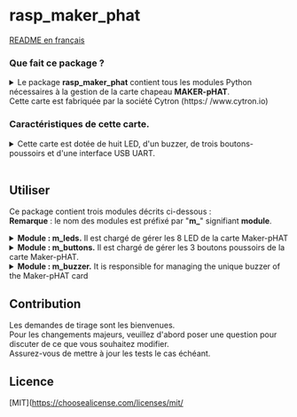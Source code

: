# rasp_maker_phat

[README en français](./FR_README.md)

### Que fait ce package ?
<details>
<summary>Le package <b>rasp_maker_phat</b> contient tous les modules Python nécessaires à la gestion de la carte chapeau <b>MAKER-pHAT</b>.<br>Cette carte est fabriquée par la société Cytron (https:/ /www.cytron.io)</summary><br>
   
Exemple de montages sur modules Raspberry Pi 3B+ ou Pi Zero.<br><br>

![](./maker-pHat-card-monted.png )

</details>


### Caractéristiques de cette carte.
<details>
<summary>Cette carte est dotée de huit LED, d'un buzzer, de trois boutons-poussoirs et d'une interface USB UART.<br><br></summary>

>- Sa taille est la même que celle d'un module Raspberry Pi Zero. Il s'intègre parfaitement à la série de types Pi Zero SBC<br>
(SBC : ordinateur monocarte)<br>
>- Il est également compatible avec les tailles Raspberry Pi : <br>
> - Taille standard : 3B/3B+/4B1GB/4B2GB/4B4GB<br>
> - Taille moyenne : 3A+<br>
> - Petite taille : Pi Zero/W/WH..<br>
>- Son brochage est entièrement compatible avec le Bus GPIO des modules Raspberry.
>- Les 8 LEDs sont sélectionnables via les pins GPIO (17, 18, 27, 22, 25, 12, 13, 19) en mode BCM.<br>
>- Les trois boutons poussoirs sont programmables via les broches GPIO (21,19,20) en mode BCM. <br>
>- Le Buzzer peut être activé sur la broche (GPIO 26) en mode BCM.<br>
>- Les broches GPIO affectées à chaque fonctionnalité sont clairement identifiées (sérigraphiées) sur le circuit imprimé.<br>Y compris SPI, UART, I2C, 5V, 3.3V, et GND.<br>
>- Son entrée USB fait office d'entrée d'alimentation et de ports UART.
>- Sa tension d'entrée USB est de 5v. La source peut être un PC, une batterie externe ou un adaptateur secteur.<br>
     Il peut également être alimenté par le BUS 5V du module Raspberry Pi.

  <br><br>
**Pour plus d'informations, consulter le site du fabricant** [CyTRON](https://www.cytron.io/c-raspberry-pi-hat#/-c616/cytron-m11/sort=p.number_sales/order= DESC/limit=20/minPrice=/maxPrice=)<br><br>


![](/Documents/EN_Maker-pHAT_Overview.png)


</details>

## Utiliser

Ce package contient trois modules décrits ci-dessous :
<br>**Remarque** : le nom des modules est préfixé par "**m_**" signifiant **module**.

<details>
<summary><b>Module : m_leds.</b> Il est chargé de gérer les 8 LED de la carte Maker-pHAT</summary><br>

> <details>
> <summary><b>Méthodes</b> :</summary><br>
>
>> <details>
>> <summary><b>flash( led_n , tempo = 1.0 )</b></summary><br>
>>
>>>- **AIM** : La LED concernée passe à l'état <b>ON</b>, puis <b>tempo</b> seconde plus tard passe à l'état <b>OFF</b>. <br><br>
>>>- **PARAMETRE** :
>>> - **led_n** : indice des LED.
>>> - entier [0, 7]
>>> - led_n = 0 pour la LED à l'extrême droite de la carte Maker-pHAT.
>>> - led_n = 7 pour la LED à l'extrême gauche de la carte Maker-pHAT.<br><br>
>>> - **tempo** : float, ]0, oo[
>>> - Temps (en secondes) pendant lequel la Led 'n' sera **ON**. Passé ce délai, il passe à l'état **OFF**.<br>
>>> Par défaut **tempo** = 1,0 secondes<br><br>
>> </details>
>>
>> <details>
>> <summary><b>flash_mask(mask = 0xFF, tempo = 1.0)</b></summary><br>
>>
>>>- **AIM** : La ou les LED concernées s'allument **ON** , puis une fois le tempo écoulé, les mêmes LED s'activent **OFF**<br><br>
>>>- **PARAMETRE** :
>>> - **masque** : masque 8 bits, chaque bit est associé à une LED.
>>> - entier [0x00, 0xFF]
>>> - mask = 0x01 est associé à la LED située à l'extrême droite de la carte Maker-pHAT.
>>> - mask = 0x80 est associé à la LED située à l'extrême gauche de la carte Maker-pHAT.
>>> - mask = 0b01010101 = 0x55 est associé à l'index LEDS {6, 4, 2, 0}
>>> - masque = 0xFF est associé à l'index LEDS {7, 6, 5, 4, 3, 2, 1, 0}<br><br>
>>> - **tempo** : float, ]0, oo[
>>> - Temps (en secondes) pendant lequel la Led 'n' sera **ON**. Passé ce délai, il passe à l'état **OFF**.<br>
>>> Par défaut **tempo** = 1,0 seconde<br><br>
>> </details>
>>
>> <details>
>> <summary><b>set_on_leds(masque = 0x00)</b></summary><br>
>>
>>>- **AIM** : La ou les LED concernées s'allument **ON**.</b></b>
>>>- **PARAMETRE** :
>>> - **masque** : masque 8 bits, chaque bit est associé à une LED.
>>> - entier [0x00, 0xFF]
>>> - mask = 0x01 est associé à la LED située à l'extrême droite de la carte Maker-pHAT.
>>> - mask = 0x80 est associé à la LED située à l'extrême gauche de la carte Maker-pHAT.
>>> - mask = 0b01010101 = 0x55 est associé à l'index LEDS {6, 4, 2, 0}
>>> - masque = 0xFF est associé à l'index LEDS {7, 6, 5, 4, 3, 2, 1, 0}<br><br>
>>> - **REMARQUE 1** : si masque = 0x00 alors l'état des 8 LED ne sera pas modifié.
>>> - **REMARQUE 2** : si une LED affectée par le masque est à l'état **ON**, alors l'état reste à **ON**.
>> </details>
>>
>> <details>
>> <summary><b>set_off_leds(masque = 0x00)</b></summary><br>
>>
>>>- **AIM** : La ou les LED concernées s'éteignent **OFF**.</b></b>
>>>- **PARAMETRE** :
>>> - **masque** : masque 8 bits, chaque bit est associé à une LED.
>>> - entier [0x00, 0xFF]
>>> - mask = 0x01 est associé à la LED située à l'extrême droite de la carte Maker-pHAT.
>>> - mask = 0x80 est associé à la LED située à l'extrême gauche de la carte Maker-pHAT.
>>> - mask = 0b01010101 = 0x55 est associé à l'index LEDS {6, 4, 2, 0}
>>> - masque = 0xFF est associé à l'index LEDS {7, 6, 5, 4, 3, 2, 1, 0}<br><br>
>>> - **REMARQUE 1** : si masque = 0x00 alors l'état des 8 LED ne sera pas modifié.
>>> - **REMARQUE 2** : si une LED affectée par le masque est à l'état **OFF**, alors l'état reste à **OFF**.
>> </details>
>>
>> <details>
>> <summary><b>Exemple de code</b></summary><br>
>>
>>> ```python
>>> depuis rasp_maker_phat importer m_leds en tant que LED
>>>
>>> # Instanciation de classe
>>> leds = leds.Leds()
>>>
>>> # Allume la Led n°2 pendant une seconde (par défaut) puis allume la Led n°5 pendant 0,3 seconde.
>>> leds.flash( 2 )
>>> leds.flash( 2, 0.3 )
>>>
>>> # Éteignez toutes les LED puis allumez uniquement les LED d'index impair.
>>> leds.set_off_leds(x0FF)
>>> leds.set_on_leds(x055)
>>>
>>> # Éteignez toutes les LED, puis allumez toutes les LED impaires pendant 1,5 seconde
>>> # puis allumez toutes les LED paires pendant 2,6 secondes
>>> leds.set_off_leds(x0FF)
>>> leds.flash_mask( x055, 1.5 )
>>> leds.flash_mask(x0AA, 2.6)
>>> ```
>> </details>
>>
>> `_______________________________________________________________________________________________`
> </details>
</details>

<details>
<summary><b>Module : m_buttons.</b> Il est chargé de gérer les 3 boutons poussoirs de la carte Maker-pHAT.</summary><br>

> <details>
> <summary><b>Getters</b> :</summary>
> <br>
>
>>- **list_of_switch_pins**<br>
>> renvoie la liste des références BCM des 3 pins associées aux noms des 3 switchs sérigraphiés de la carte Maker_pHAT.<br>
>>- **list_of_switch_names**<br>
>> renvoie la liste des noms de commutateurs qui sont sérigraphiés sur la carte maker-pHAT.<br>
>>- **dico_switch_name_to_pin_code**<br>
>> renvoie le dictionnaire des couples (switch_name, pin_code) où switch_name est la clé.<br>
>>- **dico_pin_code_to_switch_name**<br>
>> renvoie le dictionnaire des couples (pin_code, switch_name) où code_pin est la clé.<br>
> </details>
>
> <details>
> <summary><b>Méthodes</b> :</summary><br>
>
>> <details>
>> <summary><b>logical_state_pins (list_of_switch_name)</b> :</summary><br>
>>
>>>- **OBJECTIF**<br>
>>> Renvoie l'état logique des trois switchs sous la forme d'un dictionnaire de trois paires **<Clé, valeur>**.<br>
>>> Où **Key** est le nom du commutateur et **value** est l'**état logique de la broche** associée au commutateur.<br>
>>> Le dictionnaire contient autant de paires que de noms de commutateurs valides et différents demandés dans le paramètre d'entrée.<br><br>
>>>- **PARAMÈTRE**
>>> - **list_of_switch_name** :
>>> - Quels types de données sont autorisés ou interdits pour le paramètre d'entrée.<br>
>>> - is **str** : Dans ce cas, un seul nom de commutateur est autorisé. Il s'agira alors soit de **"sw1"**, soit de **"sw2"**, soit de **"sw3"**..<br>
>>> - est un **tuple** : **NON AUTORISÉ**.<br>
>>> - is **list** : Dans ce cas cette liste doit contenir un ou plusieurs noms de switch parmi : **"sw1"** et/ou **"sw2"** et/ou **"sw3" **.<br>
>>> L'ordre n'a pas d'importance et la répétition accidentelle d'un nom n'a aucune conséquence..<br><br>
>>> - **Rappel** : <br>
>>> - Soyez prudent lorsque vous utilisez l'instruction print.<br>
>>> N'oubliez pas d'alterner entre guillemets doubles et guillemets simples.<br>
>>> ```
>>> print( f"les états sont { x.logical_state_pins( ['sw1', 'sw3'] ) } " )
>>> print( les états f sont { x.logical_state_pins( ["sw1", "sw3"] ) } ' )
>>> ```
>>> - **Attention** : <br>
>>> - Si le nom du commutateur ne figure pas parmi **"sw1"** ou **"sw2"** ou **"sw3"** Alors une **KeyError** sera levée.<br>
>>> L'interception et le traitement de cette erreur relèvent de la responsabilité de l'utilisateur.<br><br>
>>>- **RETOUR**<br>
>>> - L'état logique d'une broche prend trois formes
>>> - Chaîne **"ON"** qui signifie *l'interrupteur est à l'état enfoncé*.<br>
>>> - Chaîne **"OFF"** qui signifie *le commutateur est à l'état relâché*.<br>
>>> - **Aucun** ce qui signifie que *le switch n'a pas été initialisé*, la requête n'a aucun sens.<br><br>
>>> - exemples de syntaxe autorisée
>>>
>>> - l'entrée est une chaîne.<br>
>>> ```
>>> logical_state_pins( "sw1" ) --> { "sw1": "ON" }
>>> logical_state_pins( "sw2" ) --> { "sw2": Aucun }
>>> ```
>>> - l'entrée est une liste.
>>> ```
>>> logical_state_pins( ["sw3"] ) --> { "sw3":"OFF" }
>>> logical_state_pins( ["sw1", "sw2", "sw3"] ) --> { "sw1": "ON", "sw2": Aucun, "sw3": "OFF" }
>>> ```
>> </details>
>>
>> <details>
>> <summary><b>add_event_detect_switch (switch_name, trigger = GPIO.FALLING, callback = vide, temps de rebond = 50)</b> :</summary><br>
>>
>>>- **OBJECTIF**<br>
>>> Crée un fil de discussion qui surveille les actions effectuées sur le commutateur (**switch_name**) de la carte Maker-pHat.<br>
>>> L'action (**trigger**) consistera à appuyer ou à relâcher ou les deux.<br>
>>> Dès que l'action apparaît, le thread appellera la fonction (**callback**) qui traitera l'action sur le switch.<br><br>
>>>- **PARAMÈTRES**
>>> - **switch_name** : str dans l'ensemble "**sw1**", "**sw2**", "**sw3**" .<br>
>>> - C'est le nom du switch de la carte Maker-pHat qui sera surveillé par le thread.<br><br>
>>> - **trigger** : indique sur quel front du signal le traitement sera déclenché.
>>> - int seulement trois valeurs possibles [GPIO.FALLING (appuyer), GPIO.RISING (relâcher) , GPIO.BOTH (appuyer ou relâcher]
>>> - Toutes les actions sur un interrupteur déclencheront un traitement soit sur le front montant du signal, soit sur le front descendant, ou les deux.<br>
>>> Dans ce dernier cas le traitement sera déclenché deux fois.<br><br>
>>> - **callback** : ce paramètre est le nom de la fonction qui sera appelée par le thread pour traiter l'événement.<br>
>>> - Le nom par défaut est **vide**.<br>
>>> C'est une fonction interne à la classe, et cette fonction ne fait rien (passe).
>>> - Si vous ne redéfinissez pas le paramètre de rappel, une bande de roulement sera quand même créée.<br>
>>> Lorsqu'un événement se produit, la fonction **vide** sera appelée mais ne produira aucun effet.<br>
>>> - **Attention** :<br>
>>> Le nom de la fonction de traitement n'est pas une chaîne.<br>
>>> Par conséquent, il ne doit pas être écrit entre guillemets ou guillemets doubles, comme le sont généralement les chaînes.
>>> <br><br>
>>> - **bouncetime** : temps nécessaire pour stabiliser l'état du bouton poussoir.
>>> - int [0,oo[.<br>
>>> - L'unité est la milliseconde. Par défaut, sa valeur est fixée à 5O ms. <br>
>>> - **Réduire** cette valeur risque de rendre le comportement thérapeutique instable.<br>
>>> Il existe un risque que pour une même action le traitement soit ensuite lancé plusieurs fois de suite.<br>
>>> - **L'augmentation** de cette valeur retarde le traitement de l'action du bouton-poussoir.<br><br>
>> </details>
>>
>> <details>
>> <summary><b>nettoyage (switch_names = Aucun)</b> :</summary>
>> <br>
>>
>>>- **OBJECTIF**<br>
>>> - Le(s) commutateur(s) mentionné(s) dans le paramètre (switch_names) entraîneront :
>>> - La désactivation de chacune des broches associées à ces switchs.
>>> - Mise des broches dans un état électrique n'entraînant aucun risque de destruction de la carte Raspberry
>>> - Arrêter et détruire les threads concernés.
>>> - Après cette commande, toutes les actions sur les switchs concernés n'auront plus aucun effet..<br><br>
>>>- **PARAMETRE**<br>
>>> - **switch_name** : Plusieurs écritures et types sont possibles.<br><br>
>>> - Si ce paramètre n'est pas spécifié, alors sa valeur par défaut sera **Aucun**<br>
>>> Dans ce cas, les trois commutateurs **sw1**", "**sw2**" et "**sw3**" seront nettoyés.<br>
>>> Après cette commande, toute action sur les interrupteurs de la carte Maker-pHAT n'aura aucun effet.<br><br>
>>> - str **sw1**" ou "**sw2**" ou "**sw3**". Un seul nom de commutateur à la fois sera nettoyé.<br><br>
>>> - La liste ou le tuple doit contenir uniquement les termes **"sw1"** et/ou **"sw2"** et/ou **"sw3"**<br>
>>> **Remarque**<br>
>>> - Ecrire [ "sw1", "sw2", "sw3" ] équivaut à ne pas saisir de valeur pour ce paramètre (Aucun cas).<br>
>>> - L'ordre des noms de commutateurs dans la liste n'a pas d'importance.<br>
>>> - Une répétition accidentelle du nom d'un switch n'a aucune conséquence.<br>
>>> À la première occurrence du nom du commutateur, il sera nettoyé.<br><br>
>> </details>
>>
>> <details>
>> <summary><b>Details sur l'écriture des fonctions de rappel</b> :</summary>
>> <br>
>>
>>> <details>
>>> <summary><b>combien de formats sont autorisés ? :</b> :</summary>
>>> <br>
>>>
>>>
>>>> ```python
>>>> # Premier format possible
>>>> # args est un tuple qui ne contient toujours qu'un seul élément.
>>>> # Cet élément est le code BCM du code PIN à l'origine de l'événement, et **args[0]** est la valeur de ce code PIN.
>>>> def your_function_name(*args) :
>>>> code_pin = arguments[0]
>>>> votre code
>>>>
>>>> # Deuxième format possible
>>>> # pin_code est le code BCM du pin provoquant l'événement
>>>> def your_function_name (pin_code) :
>>>> votre code
>>>> ```
>>> </details>
>>>
>>> <details>
>>> <summary><b>combien de fonctions de rappel devons-nous créer ? :</b> :</summary>
>>> <br>
>>>>
>>>> ```python
>>>> # PREMIÈRE POSSIBLE
>>>> # Une fonction par switch que vous souhaitez surveiller, par exemple sw1 et sw3
>>>> # Dans ce cas, le paramètre d'entrée n'a pas d'importance puisqu'il est connu à l'avance, mais
>>>> # le format de ce paramètre doit être indiqué même s'il ne sera pas utilisé dans votre code
>>>>
>>>> def name_of_your_SW1_callback_function (chosen_parameter_format) :
>>>> votre code pour traiter le commutateur sw1
>>>>
>>>> def name_of_your_SW3_callback_function (chosen_parameter_format) :
>>>> votre code pour traiter le commutateur sw3
>>>> #---------------------------------------------- ---------------
>>>>
>>>> # DEUXIÈME POSSIBILITÉ
>>>> # Une seule fonction commune à tous les interrupteurs.
>>>> # C'est votre code qui adaptera le traitement en fonction du paramètre de saisie, quel que soit son format
>>>> def name_of_your_COMMON_callback_function(pin_code) :
>>>> si pin_code == PIN_CODE_SW1 :
>>>> votre code pour le commutateur sw1
>>>>
>>>> elif pin_code == PIN_CODE_SW2 :
>>>> votre code pour le commutateur sw2
>>>>
>>>> elif pin_code == PIN_CODE_SW3 :
>>>> votre code pour le commutateur sw3
>>>>
>>>> sinon :
>>>> votre code pour Erreur (normalement ce cas est impossible)
>>>> ```
>>> </details>
>>>
>>> <details>
>>> <summary><b>Comment traiter les événements dans le cas où trigger == GPIO.BOTH ? :</b> :</summary>
>>> <br>
>>>
>>>> Vous n'obtiendrez aucune information sur l'action sur le commutateur.<br>
>>>> S'agit-il d'une pression ou d'un relâchement de l'interrupteur ? Impossible de le savoir.<br>
>>>> Le paramètre d'entrée de votre fonction de rappel ne contiendra pas cette information, il contiendra uniquement le code PIN.
>>>> <br>
>>>>
>>>> ```python
>>>>
>>>> # CAS LE PLUS SIMPLE
>>>> # Peu importe que le déclenchement de l'appel soit dû à une action d'appui ou de relâchement sur l'interrupteur.
>>>> # Par exemple sur le switch sw1, et quel que soit le type d'événement déclencheur
>>>>
>>>> def name_of_your_BOTH_callback_function_on_SW1 (chosen_parameter_format) :
>>>> x.votre code pour le commutateur sw1
>>>>
>>>> #---------------------------------------------- ---------------
>>>>
>>>>
>>>>
>>>> # CAS UN LÉGÈREMENT MOINS SIMPLE
>>>> # En fonction de l'état logique du switch vous sélectionnez le traitement prévu pour le type d'événement approprié
>>>>
>>>> def name_of_your_BOTH_callback_function_on_SW1 (chosen_parameter_format) :
>>>> si x.logical_state_pins( 'sw1' ) == "ON" :
>>>> x.votre code pour l'interrupteur sw1 sur front DESCENDANT
>>>>
>>>> elif x.logical_state_pins( 'sw1' ) == "OFF" :
>>>> x.votre code pour switch sw1 sur front MONTANT
>>>>
>>>> else : # Aucun cas mais c'est impossible
>>>> réussir
>>>>
>>>> #---------------------------------------------- ---------------
>>>>
>>>>
>>>>
>>>> # CAS PLUS COMPLEXE
>>>> # Vous devez utiliser deux fonctions de rappel
>>>> # -- Un pour l'action d'appuyer sur l'interrupteur.
>>>> # -- Un autre lorsque l'action disparaît.
>>>> # Le principe est que chaque fonction de rappel se désactive et active la fonction de rappel opposée.
>>>> # Ce sont deux fonctions miroir
>>>> #
>>>> # Exemple pour le switch sw3 (inst_button)
>>>>
>>>> inst_buttons = boutons.Boutons()
>>>>
>>>> def name_of_your_FALLING_callback_function_SW3(pin_code) :
>>>> # vous désactivez la fonction de rappel traitant le déclencheur FALLING, et activez la fonction de rappel traitant le déclencheur RISING
>>>> # La classe Buttons vous permet de faire cela en une seule commande
>>>> inst_buttons.add_event_detect_switch( "sw3", GPIO.RISING, nom_de_votre_RISING_callback_function_SW3)
>>>>
>>>> # votre code spécifique pour l'événement FALLING commence ici
>>>> votre code....
>>>>
>>>>
>>>> def name_of_your_RISING_callback_function_SW3(pin_code) :
>>>> # vous désactivez la fonction de rappel traitant le déclencheur RISING, et activez la fonction de rappel traitant le déclencheur FALLING
>>>> # La classe Buttons vous permet de faire cela en une seule commande
>>>> inst_buttons.add_event_detect_switch( "sw3", GPIO.FALLING, nom_de_votre_FALLING_callback_function_SW3)
>>>>
>>>> # votre code spécifique pour l'événement RISING commence ici
>>>> votre code....
>>>> ```
>>>> </details>
>>>>
>>> </details>
>>>
>>> <details>
>>> <summary><b>Exemple de code</b></summary>
>>> <br>
>>>
>>>> ```python
>>>> mais = Boutons()
>>>>
>>>> # Déclaration des fonctions de traitement d'événements (fonction de rappel)
>>>> def test_button_sw1(*args) :
>>>> print(f"ici traitement sw1, args : {args}" )
>>>>
>>>> def test_button_sw2(*args) :
>>>> print(f"ici traitement sw2, args[0] : {args[0]}" )
>>>>
>>>> def test_button_sw3(pin_code) :
>>>> print(f"ici traitement sw3, pin_code : {pin_code}" )
>>>>
>>>> def common_test_button_switch(pin_code) :
>>>> print(f"Traitement COMMON : Événement sur pin_code {pin_code}")
>>>>
>>>> déf Rising_event_detected_on_sw1 (pin_code) :
>>>> buts.add_event_detect_switch("sw1", GPIO.FALLING, tombant_event_detected_on_sw1)
>>>> print(f"States : {buts.logical_state_pins('sw1')}")
>>>> print(f"rising_event : pin {pin_code}" )
>>>>
>>>> def falling_event_detected_on_sw1(pin_code ):
>>>> buts.add_event_detect_switch("sw1", GPIO.RISING,ising_event_detected_on_sw1)
>>>> print(f"States : {buts.logical_state_pins('sw1')}")
>>>> print(f"falling_event : pin {pin_code}" )
>>>>
>>>>
>>>>
>>>>    # Assignment of treads monitoring events occurring on each switch
>>>>    # Each switch has its own callback function.
>>>>    buts.add_event_detect_switch("sw1", GPIO.FALLING, test_button_sw1)
>>>>    buts.add_event_detect_switch("sw2", GPIO.RISING , test_button_sw2)
>>>>    buts.add_event_detect_switch("sw3", GPIO.BOTH   , test_button_sw3)
>>>>
>>>>
>>>>    print("\nYou can now push the button to test them FALLING, RISING, BOTH" )
>>>>    time.sleep(7)
>>>>
>>>>    # Reassign threads monitoring events occurring on each switch
>>>>    # All switches have the same callback function.
>>>>    buts.add_event_detect_switch("sw1", GPIO.FALLING, common_test_button_switch)
>>>>    buts.add_event_detect_switch("sw2", GPIO.RISING , common_test_button_switch)
>>>>    buts.add_event_detect_switch("sw3", GPIO.BOTH   , common_test_button_switch)
>>>>    print("\nYou can now push the button to test them with the same callback function")
>>>>    time.sleep(7)
>>>>
>>>>    # Now we deactivate all switches
>>>>    print("\nCleanup all switch. Now no more reaction from the switches")
>>>>    print(f"states befor cleanup : {buts.logical_state_pins(buts.list_of_switch_names)}")
>>>>    buts.cleanup(  )
>>>>    print(f"states after cleanup : {buts.logical_state_pins(buts.list_of_switch_names)}")
>>>>    time.sleep(4)
>>>>
>>>>    # Only callback function of sw1 is activated t_detect_switch/
>>>>    print("\nOnly switch SW1 is re-activated. with BOTH trigger. The callback function will be twice callet. Test  it" )
>>>>    print(f"States befor add_event_detect_switch : {buts.logical_state_pins(buts.list_of_switch_names)}")
>>>>    buts.add_event_detect_switch("sw1", GPIO.BOTH, test_button_sw1)
>>>>    print(f"States after add_event_detect_switch : {buts.logical_state_pins(buts.list_of_switch_names)}")
>>>>    time.sleep(4)
>>>>
>>>>    # To detect front up and front down
>>>>    buts.add_event_detect_switch("sw1", GPIO.FALLING, falling_event_detected_on_sw1)
>>>>    print("\nFinally we simulate the BOTH trigger with two callback functions on the sw1")
>>>>    time.sleep(7)
>>>>    print()
>>>>
>>>>  ```
>>>  </details>
>>>
>>>`_______________________________________________________________________________`
>>  </details>
>
>  </details>

<details>   
<summary><b>Module  : m_buzzer.</b> It is responsible for managing the unique buzzer of the Maker-pHAT card</summary><br>
   
>  <details>
>  <summary><b>Methodes</b> :</summary><br> 
>
>>  <details>
>>  <summary><b>beep (beep_duration = 1.0)</b> :</summary><br>
>>
>>>-  **AIM** :  For a time expressed in seconds, the buzzer emits a sound.<br><br>
>>>-  **PARAMETERS**
>>>      -  **beep_duration** : float in ]0, oo[.<br>
>>>      -  Unit seconds
>>>      -  Default value 1 second.
>>  </details> 
>>
>>  <details>
>>  <summary><b>beep_repeat (number_cycles = 2, beep_duration = 1.0, noiseless_duration = 1.0 )</b> :</summary><br>
>>
>>>-  **AIM**<br>
>>>     Buzzer beeps number_cycles times, and a cycle starts with a beep.<br>
>>> Le buzzer émet un son pendant beep_duration secondes et reste silencieux pendant noiseless_duration secondes à chaque cycle.<br><br>
>>>- **PARAMÈTRES**
>>> - **number_cycles** : Nombre de répétitions de cycle (bip-silencieux).<br>
>>> - int dans [2, 3, .. oo[.<br>
>>> - Exprimé en secondes <br>
>>> - Valeur par défaut 2.<br><br>
>>> - **beep_duration** : Temps pendant lequel le buzzer émet un son.<br>
>>> - flotte dans ]0, oo[.<br>
>>> - Exprimé en secondes.<br>
>>> - Valeur par défaut 1,0 seconde.<br><br>
>>> - **noiseless_duration** : Temps pendant lequel le buzzer reste silencieux.<br>
>>> - flotte dans ]0, oo[.<br>
>>> - Exprimé en secondes <br>
>>> - Valeur par défaut 1,0 seconde.<br><br>
>> </details>
>>
>> <details>
>> <summary><b>Exemple de code</b> :</summary><br>
>>
>>> ```python
>>> depuis rasp_maker_phat importer m_buzzer en tant que mb
>>>
>>>
>>> #créer l'obj buz à partir de la classe Buzzer
>>> buz = mb.Buzzer()
>>>
>>> # Buzzer allumé pendant une seconde (par défaut)
>>> buz.beep()
>>> time.sleep(1) # Faites une pause avant d'essayer une autre valeur de temps de bip
>>>
>>> # Buzzer allumé pendant 0,2 seconde
>>> buz.bip(0.2)
>>> time.sleep(1) # Pause avant d'essayer un cycle
>>>
>>> # Fonctionnement cyclique du buzzer
>>> # Cycle : ON pendant 0,1 seconde et OFF pendant 0,2 seconde.
>>> # Ce cycle est répété 5 fois
>>> buz.beep_repeat(5, 0.1, 0.2)
>>> ```
>>>
>>>`_______________________________________________________________________________________________`
>> </details>
> </details>
</details>
 
## Contribution
Les demandes de tirage sont les bienvenues.<br>
Pour les changements majeurs, veuillez d'abord poser une question pour discuter de ce que vous souhaitez modifier.<br>
Assurez-vous de mettre à jour les tests le cas échéant.<br>

## Licence

[MIT](https://choosealicense.com/licenses/mit/
